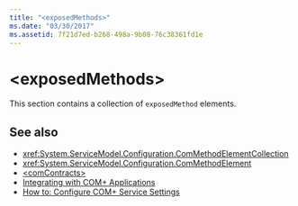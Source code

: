 ```yaml
---
title: "<exposedMethods>"
ms.date: "03/30/2017"
ms.assetid: 7f21d7ed-b268-498a-9b08-76c38361fd1e
---
```

# \<exposedMethods>
This section contains a collection of `exposedMethod` elements.  
  
## See also

- <xref:System.ServiceModel.Configuration.ComMethodElementCollection>
- <xref:System.ServiceModel.Configuration.ComMethodElement>
- [\<comContracts>](comcontracts.md)
- [Integrating with COM+ Applications](../../../wcf/feature-details/integrating-with-com-plus-applications.md)
- [How to: Configure COM+ Service Settings](../../../wcf/feature-details/how-to-configure-com-service-settings.md)
